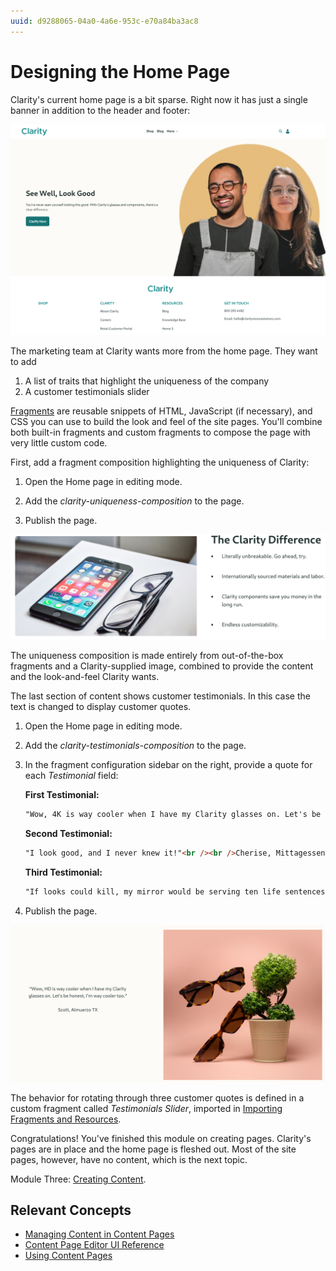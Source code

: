 ```yaml
---
uuid: d9288065-04a0-4a6e-953c-e70a84ba3ac8
---
```

# Designing the Home Page

Clarity's current home page is a bit sparse. Right now it has just a single banner in addition to the header and footer:

![The home page's content consists of a simple banner.](./designing-the-home-page/images/01.png)

The marketing team at Clarity wants more from the home page. They want to add

1. A list of traits that highlight the uniqueness of the company
1. A customer testimonials slider

[Fragments](https://learn.liferay.com/en/w/dxp/site-building/creating-pages/page-fragments-and-widgets/using-fragments) are reusable snippets of HTML, JavaScript (if necessary), and CSS you can use to build the look and feel of the site pages. You'll combine both built-in fragments and custom fragments to compose the page with very little custom code.

First, add a fragment composition highlighting the uniqueness of Clarity:

1. Open the Home page in editing mode.

1. Add the _clarity-uniqueness-composition_ to the page.

1. Publish the page.

![The uniqueness of Clarity is highlighted.](./designing-the-home-page/images/03.png)

The uniqueness composition is made entirely from out-of-the-box fragments and a Clarity-supplied image, combined to provide the content and the look-and-feel Clarity wants.

The last section of content shows customer testimonials. In this case the text is changed to display customer quotes.

1. Open the Home page in editing mode.

1. Add the _clarity-testimonials-composition_ to the page.

1. In the fragment configuration sidebar on the right, provide a quote for each *Testimonial* field:

   **First Testimonial:** 

   ```html
   "Wow, 4K is way cooler when I have my Clarity glasses on. Let's be honest, I'm way cooler too."<br /><br />Scott, Almuerzo, TX
   ```

   **Second Testimonial:** 

   ```html
   "I look good, and I never knew it!"<br /><br />Cherise, Mittagessen SD
   ```

   **Third Testimonial:** 

   ```html
   "If looks could kill, my mirror would be serving ten life sentences."<br /><br />Bran, Ranchi OR
   ```

1. Publish the page.

![Customer Testimonials are displayed.](./designing-the-home-page/images/04.png)

The behavior for rotating through three customer quotes is defined in a custom fragment called _Testimonials Slider_, imported in [Importing Fragments and Resources](./importing-fragments-and-resources).

Congratulations! You've finished this module on creating pages. Clarity's pages are in place and the home page is fleshed out. Most of the site pages, however, have no content, which is the next topic. 

Module Three: [Creating Content](../creating-content.md).

## Relevant Concepts

* [Managing Content in Content Pages](https://learn.liferay.com/en/w/dxp/site-building/creating-pages/using-content-pages/managing-content-in-content-pages)
* [Content Page Editor UI Reference](https://learn.liferay.com/en/w/dxp/site-building/creating-pages/using-content-pages/content-page-editor-ui-reference)
* [Using Content Pages](https://learn.liferay.com/en/w/dxp/site-building/creating-pages/using-content-pages)
